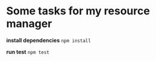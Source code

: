 # Some tasks for my resource manager

**install dependencies**
```npm install```

**run test**
```npm test```
